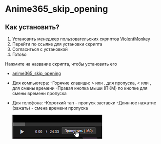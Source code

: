 # Anime365_skip_opening
## Как установить?
1. Установить менеджер пользовательских скриптов [ViolentMonkey](https://violentmonkey.github.io/)
2. Перейти по ссылке для установки скрипта
3. Согласиться с установкой
4. Готово

Нажмите на название скрипта, чтобы установить его
* <a>[anime365_skip_opening](https://github.com/Lo373883/anime365_skip_opening/raw/main/anime_skip_script.user.js)
*  Для компьютера:
-Горячие клавиши: > или . для пропуска, < или , для смены времени
-Правая кнопка мыши (ПКМ) по кнопке для смены времени пропуска

*  Для телефона:
-Короткий тап - пропуск заставки
-Длинное нажатие (зажать) - смена времени пропуска


   ![Анимация](screenshots/103a057f97e696.gif)

